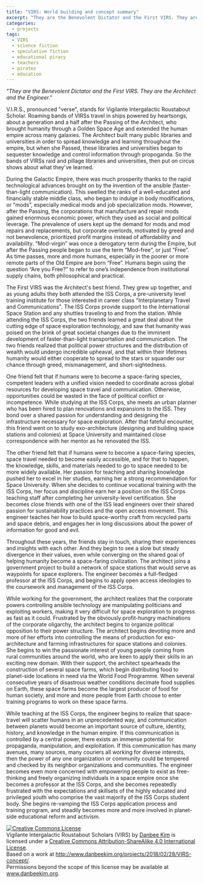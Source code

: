 ```yaml
---
title: "VIRS: World building and concept summary"
excerpt: "They are the Benevolent Dictator and the First VIRS. They are the Architect and the Engineer."
categories:
  - projects
tags:
  - VIRS
  - science fiction
  - speculative fiction
  - educational piracy
  - teachers
  - pirates
  - education
---
```


*"They are the Benevolent Dictator and the First VIRS. They are the Architect and the Engineer."*

V.I.R.S., pronounced "verse", stands for Vigilante Intergalactic Roustabout Scholar. Roaming bands of VIRSs travel in ships powered by heartsongs, about a generation and a half after the Passing of the Architect, who brought humanity through a Golden Space Age and extended the human empire across many galaxies. The Architect built many public libraries and universities in order to spread knowledge and learning throughout the empire, but when she Passed, these libraries and universities began to sequester knowledge and control information through propoganda. So the bands of VIRSs raid and pillage libraries and universities, then put on circus shows about what they've learned. 

During the Galactic Empire, there was much prosperity thanks to the rapid technological advances brought on by the invention of the ansible (faster-than-light communication). This swelled the ranks of a well-educated and financially stable middle class, who began to indulge in body modifications, or “mods”, especially medical mods and job specialization mods. However, after the Passing, the corporations that manufacture and repair mods gained enormous economic power, which they used as social and political leverage. The prevalence of users kept up the demand for mods and mod repairs and replacements, but corporate overlords, motivated by greed and not benevolence, prioritized profit margins instead of affordability and availability. “Mod-virgin” was once a derogatory term during the Empire, but after the Passing people began to use the term “Mod-free”, or just “Free”. As time passes, more and more humans, especially in the poorer or more remote parts of the Old Empire are born “Free”. Humans begin using the question “Are you Free?” to refer to one’s independence from institutional supply chains, both philosophical and practical. 

The First VIRS was the Architect's best friend. They grew up together, and as young adults they both attended the ISS Corps, a pre-university level training institute for those interested in career class "Interplanetary Travel and Communications". The ISS Corps provide support to the International Space Station and any shuttles traveling to and from the station. While attending the ISS Corps, the two friends learned a great deal about the cutting edge of space exploration technology, and saw that humanity was poised on the brink of great societal changes due to the imminent development of faster-than-light transportation and communication. The two friends realized that political power structures and the distribution of wealth would undergo incredible upheaval, and that within their lifetimes humanity would either cooperate to spread to the stars or squander our chance through greed, mismanagement, and short-sightedness.

One friend felt that if humans were to become a space-faring species, competent leaders with a unified vision needed to coordinate across global resources for developing space travel and communication. Otherwise, opportunities could be wasted in the face of political conflict or incompetence. While studying at the ISS Corps, she meets an urban planner who has been hired to plan renovations and expansions to the ISS. They bond over a shared passion for understanding and designing the infrastructure necessary for space exploration. After that fateful encounter, this friend went on to study exo-architecture (designing and building space stations and colonies) at Space University and maintained close correspondence with her mentor as he renovated the ISS.

The other friend felt that if humans were to become a space-faring species, space travel needed to become easily accessible, and for that to happen, the knowledge, skills, and materials needed to go to space needed to be more widely available. Her passion for teaching and sharing knowledge pushed her to excel in her studies, earning her a strong recommendation for Space University. When she decides to continue vocational training with the ISS Corps, her focus and discipline earn her a position on the ISS Corps teaching staff after completing her university-level certification. She becomes close friends with one of the ISS lead engineers over their shared passion for sustainability practices and the open access movement. This engineer teaches her how to build space-worthy craft from recycled parts and space debris, and engages her in long discussions about the power of information for good and evil.

Throughout these years, the friends stay in touch, sharing their experiences and insights with each other. And they begin to see a slow but steady divergence in their values, even while converging on the shared goal of helping humanity become a space-faring civilization. The architect joins a government project to build a network of space stations that would serve as waypoints for space explorers. The engineer becomes a full-fledged professor at the ISS Corps, and begins to apply open access ideologies to the coursework and management of the ISS Corps.

While working for the government, the architect realizes that the corporate powers controlling ansible technology are manipulating politicians and exploiting workers, making it very difficult for space exploration to progress as fast as it could. Frustrated by the obviously profit-hungry machinations of the corporate oligarchy, the architect begins to organize political opposition to their power structure. The architect begins devoting more and more of her efforts into controlling the means of production for exo-architecture and farming infrastructures for space stations and colonies. She begins to win the passionate interest of young people coming from rural communities around the world, who are keen to apply their skills in an exciting new domain. With their support, the architect spearheads the construction of several space farms, which begin distributing food to planet-side locations in need via the World Food Programme. When several consecutive years of disastrous weather conditions decimate food supplies on Earth, these space farms become the largest producer of food for human society, and more and more people from Earth choose to enter training programs to work on these space farms. 

While teaching at the ISS Corps, the engineer begins to realize that space-travel will scatter humans in an unprecedented way, and communication between planets would become an important source of culture, identity, history, and knowledge in the human empire. If this communication is controlled by a central power, there exists an immense potential for propaganda, manipulation, and exploitation. If this communication has many avenues, many sources, many couriers all working for diverse interests, then the power of any one organization or community could be tempered and checked by its neighbor organizations and communities. The engineer becomes even more concerned with empowering people to exist as free-thinking and freely organizing individuals in a space empire once she becomes a professor at the ISS Corps, and she becomes repeatedly frustrated with the expectations and skillsets of the highly educated and privileged youth who comprise the vast majority of the ISS Corps student body. She begins re-vamping the ISS Corps application process and training program, and steadily becomes more and more involved in planet-side educational reform and activism. 

<a rel="license" href="http://creativecommons.org/licenses/by-sa/4.0/"><img alt="Creative Commons License" style="border-width:0" src="https://i.creativecommons.org/l/by-sa/4.0/88x31.png" /></a><br /><span xmlns:dct="http://purl.org/dc/terms/" property="dct:title">Vigilante Intergalactic Roustabout Scholars (VIRS)</span> by <a xmlns:cc="http://creativecommons.org/ns#" href="www.danbeekim.org" property="cc:attributionName" rel="cc:attributionURL">Danbee Kim</a> is licensed under a <a rel="license" href="http://creativecommons.org/licenses/by-sa/4.0/">Creative Commons Attribution-ShareAlike 4.0 International License</a>.<br />Based on a work at <a xmlns:dct="http://purl.org/dc/terms/" href="http://www.danbeekim.org/projects/2018/02/28/VIRS-concept/" rel="dct:source">http://www.danbeekim.org/projects/2018/02/28/VIRS-concept/</a>.<br />Permissions beyond the scope of this license may be available at <a xmlns:cc="http://creativecommons.org/ns#" href="www.danbeekim.org" rel="cc:morePermissions">www.danbeekim.org</a>.
